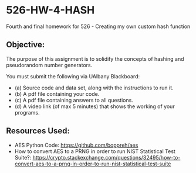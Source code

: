 # 526-HW-4-HASH
Fourth and final homework for 526 - Creating my own custom hash function

## Objective:
The purpose of this assignment is to solidify the concepts of hashing and pseudorandom number
generators.

You must submit the following via UAlbany Blackboard:
- (a) Source code and data set, along with the instructions to run it.
- (b) A pdf file containing your code.
- (c) A pdf file containing answers to all questions.
- (d) A video link (of max 5 minutes) that shows the working of your programs.

## Resources Used:
- AES Python Code: https://github.com/boppreh/aes
- How to convert AES to a PRNG in order to run NIST Statistical Test Suite?: https://crypto.stackexchange.com/questions/32495/how-to-convert-aes-to-a-prng-in-order-to-run-nist-statistical-test-suite
